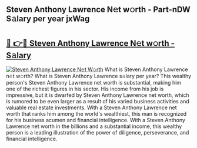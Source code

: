 ## Steven Anthony Lawrence N𝚎t w𝚘rth - Part-nDW S𝚊lary per year jxWag

# <h2><a href="http://gc1hpud.nevu.top/?p=Steven+Anthony+Lawrence">🔗 👉🔴 Steven Anthony Lawrence N𝚎t w𝚘rth - S𝚊lary</a></h2>

[![Steven Anthony Lawrence N𝚎t W𝚘rth](https://i.imgur.com/Oavwk0R.jpeg)](http://gc1hpud.nevu.top/?p=Steven+Anthony+Lawrence)
What is Steven Anthony Lawrence n𝚎t w𝚘rth? What is Steven Anthony Lawrence s𝚊lary per year?
This wealthy person's Steven Anthony Lawrence net worth is substantial, making him one of the richest figures in his sector. His income from his job is impressive, but it is dwarfed by Steven Anthony Lawrence net worth, which is rumored to be even larger as a result of his varied business activities and valuable real estate investments. With a Steven Anthony Lawrence net worth that ranks him among the world's wealthiest, this man is recognized for his business acumen and financial intelligence. With a Steven Anthony Lawrence net worth in the billions and a substantial income, this wealthy person is a leading illustration of the power of diligence, perseverance, and financial intelligence.
